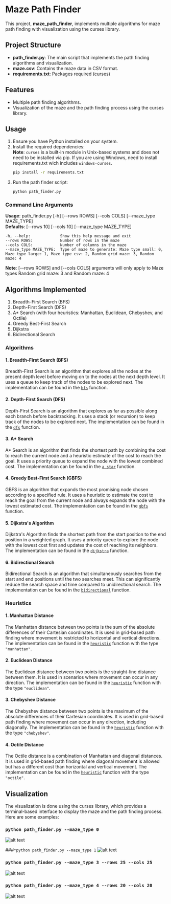 # Maze Path Finder

This project, **maze_path_finder**, implements multiple algorithms for maze path finding with visualization using the curses library.

## Project Structure
- **path_finder.py**: The main script that implements the path finding algorithms and visualization.
- **maze.csv**: Contains the maze data in CSV format.
- **requirements.txt**: Packages required (curses)

## Features

- Multiple path finding algorithms.
- Visualization of the maze and the path finding process using the curses library.

## Usage

1. Ensure you have Python installed on your system.  
2. Install the required dependencies:  
**Note**: `curses` is a built-in module in Unix-based systems and does not need to be installed via pip. If you are using Windows, need to install requirements.txt wich includes `windows-curses`.
    ```sh
    pip install -r requirements.txt
    ```
3. Run the path finder script:
    ```sh
    python path_finder.py
    ```

### Command Line Arguments
**Usage**: path_finder.py [-h] [--rows ROWS] [--cols COLS] [--maze_type MAZE_TYPE]  
**Defaults**: [--rows 10] [--cols 10] [--maze_type MAZE_TYPE]
```
-h, --help:             Show this help message and exit
--rows ROWS:            Number of rows in the maze
--cols COLS:            Number of columns in the maze
--maze_type MAZE_TYPE:  Type of maze to generate: Maze type small: 0, Maze type large: 1, Maze type csv: 2, Random grid maze: 3, Random maze: 4
```
**Note**: [--rows ROWS] and [--cols COLS] arguments will only apply to Maze types Random grid maze: 3 and Random maze: 4


## Algorithms Implemented

1. Breadth-First Search (BFS)
2. Depth-First Search (DFS)
3. A* Search (with four heuristics: Manhattan, Euclidean, Chebyshev, and Octile)
4. Greedy Best-First Search
5. Dijkstra
6. Bidirectional Search 


### Algorithms
#### 1. Breadth-First Search (BFS)
Breadth-First Search is an algorithm that explores all the nodes at the present depth level before moving on to the nodes at the next depth level. It uses a queue to keep track of the nodes to be explored next. The implementation can be found in the [`bfs`](path_finder.py) function.

#### 2. Depth-First Search (DFS)
Depth-First Search is an algorithm that explores as far as possible along each branch before backtracking. It uses a stack (or recursion) to keep track of the nodes to be explored next. The implementation can be found in the [`dfs`](path_finder.py) function.

#### 3. A* Search
A* Search is an algorithm that finds the shortest path by combining the cost to reach the current node and a heuristic estimate of the cost to reach the goal. It uses a priority queue to expand the node with the lowest combined cost. The implementation can be found in the [`a_star`](path_finder.py) function.

#### 4. Greedy Best-First Search (GBFS)
GBFS is an algorithm that expands the most promising node chosen according to a specified rule. It uses a heuristic to estimate the cost to reach the goal from the current node and always expands the node with the lowest estimated cost. The implementation can be found in the [`gbfs`](path_finder.py) function.

#### 5. Dijkstra's Algorithm
Dijkstra's Algorithm finds the shortest path from the start position to the end position in a weighted graph. It uses a priority queue to explore the node with the lowest cost first and updates the cost of reaching its neighbors. The implementation can be found in the [`dijkstra`](path_finder.py) function.

#### 6. Bidirectional Search
Bidirectional Search is an algorithm that simultaneously searches from the start and end positions until the two searches meet. This can significantly reduce the search space and time compared to unidirectional search. The implementation can be found in the [`bidirectional`](path_finder.py) function.

### Heuristics

#### 1. Manhattan Distance
The Manhattan distance between two points is the sum of the absolute differences of their Cartesian coordinates. It is used in grid-based path finding where movement is restricted to horizontal and vertical directions. The implementation can be found in the [`heuristic`](path_finder.py) function with the type `"manhattan"`.

#### 2. Euclidean Distance
The Euclidean distance between two points is the straight-line distance between them. It is used in scenarios where movement can occur in any direction. The implementation can be found in the [`heuristic`](path_finder.py) function with the type `"euclidean"`.

#### 3. Chebyshev Distance
The Chebyshev distance between two points is the maximum of the absolute differences of their Cartesian coordinates. It is used in grid-based path finding where movement can occur in any direction, including diagonally. The implementation can be found in the [`heuristic`](path_finder.py) function with the type `"chebyshev"`.

#### 4. Octile Distance
The Octile distance is a combination of Manhattan and diagonal distances. It is used in grid-based path finding where diagonal movement is allowed but has a different cost than horizontal and vertical movement. The implementation can be found in the [`heuristic`](path_finder.py) function with the type `"octile"`.


## Visualization
The visualization is done using the curses library, which provides a terminal-based interface to display the maze and the path finding process.  
Here are some examples:
### `python path_finder.py --maze_type 0`
![alt text](https://raw.githubusercontent.com/SantiagoEnriqueGA/maze_path_finder/refs/heads/main/img/maze_type_0.png)


###`*python path_finder.py --maze_type 1`
![alt text](https://raw.githubusercontent.com/SantiagoEnriqueGA/maze_path_finder/refs/heads/main/img/maze_type_1.png)


### `python path_finder.py --maze_type 3 --rows 25 --cols 25`  
![alt text](https://raw.githubusercontent.com/SantiagoEnriqueGA/maze_path_finder/refs/heads/main/img/maze_type_3_r25_c25.png)


### `python path_finder.py --maze_type 4 --rows 20 --cols 20`  
![alt text](https://raw.githubusercontent.com/SantiagoEnriqueGA/maze_path_finder/refs/heads/main/img/maze_type_4_r20_c20.png)


